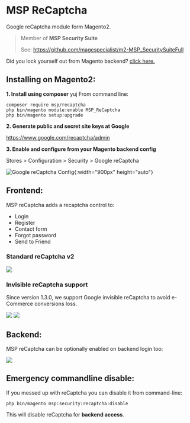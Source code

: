 # MSP ReCaptcha

Google reCaptcha module form Magento2.

> Member of **MSP Security Suite**
>
> See: https://github.com/magespecialist/m2-MSP_SecuritySuiteFull

Did you lock yourself out from Magento backend? <a href="https://github.com/magespecialist/m2-MSP_ReCaptcha#emergency-commandline-disable">click here.</a>

## Installing on Magento2:

**1. Install using composer**
yuj
From command line: 

```
composer require msp/recaptcha
php bin/magento module:enable MSP_ReCaptcha
php bin/magento setup:upgrade
```

**2. Generate public and secret site keys at Google**

https://www.google.com/recaptcha/admin

**3. Enable and configure from your Magento backend config**

Stores > Configuration > Security > Google reCaptcha

![Google reCaptcha Config](screenshots/config.png "Admin Configuration"){:width="900px" height="auto"}

## Frontend:

MSP reCaptcha adds a recaptcha control to:
- Login
- Register
- Contact form
- Forgot password
- Send to Friend

### Standard reCaptcha v2

<img src="https://raw.githubusercontent.com/magespecialist/m2-MSP_ReCaptcha/master/screenshots/frontend.png" />

### Invisible reCaptcha support

Since version 1.3.0, we support Google invisible reCaptcha to avoid e-Commerce conversions loss.

<img src="https://raw.githubusercontent.com/magespecialist/m2-MSP_ReCaptcha/master/screenshots/invisible_recaptcha.png" />

<img src="https://raw.githubusercontent.com/magespecialist/m2-MSP_ReCaptcha/master/screenshots/invisible_recaptcha2.png" />

## Backend:

MSP reCaptcha can be optionally enabled on backend login too:

<img src="https://raw.githubusercontent.com/magespecialist/m2-MSP_ReCaptcha/master/screenshots/backend.png" />

## Emergency commandline disable:

If you messed up with reCaptcha you can disable it from command-line:

`php bin/magento msp:security:recaptcha:disable`

This will disable reCaptcha for **backend access**.
